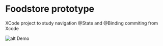 #  Foodstore prototype

XCode project to study navigation @State and @Binding
commiting from Xcode

![alt Demo](demo.gif)
